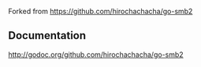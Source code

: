 Forked from https://github.com/hirochachacha/go-smb2

Documentation
-------------

http://godoc.org/github.com/hirochachacha/go-smb2
